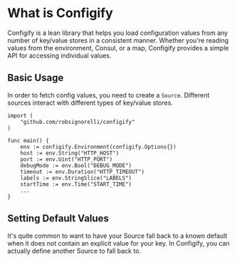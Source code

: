 # What is Configify

Configify is a lean library that helps you load configuration values from
any number of key/value stores in a consistent manner. Whether you're 
reading values from the environment, Consul, or a map, Configify provides
a simple API for accessing individual values.

## Basic Usage

In order to fetch config values, you need to create a `Source`. Different
sources interact with different types of key/value stores. 

```
import (
	"github.com/robsignorelli/configify"
)

func main() {
	env := configify.Environment(configify.Options{})
	host := env.String("HTTP_HOST")
	port := env.Uint("HTTP_PORT")
	debugMode := env.Bool("DEBUG_MODE")
	timeout := env.Duration("HTTP_TIMEOUT")
	labels := env.StringSlice("LABELS")
	startTime := env.Time("START_TIME")
	...	
}
```

 ## Setting Default Values
 
 It's quite common to want to have your Source fall back to a known
 default when it does not contain an explicit value for your key. In
 Configify, you can actually define another Source to fall back to.
